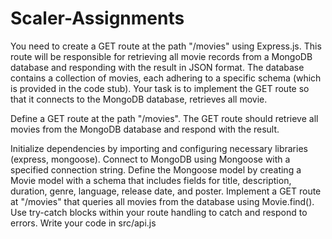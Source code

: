 # Scaler-Assignments
You need to create a GET route at the path "/movies" using Express.js. This route will be responsible for retrieving all movie records from a MongoDB database and responding with the result in JSON format. The database contains a collection of movies, each adhering to a specific schema (which is provided in the code stub). Your task is to implement the GET route so that it connects to the MongoDB database, retrieves all movie.

Define a GET route at the path "/movies".
The GET route should retrieve all movies from the MongoDB database and respond with the result.

Initialize dependencies by importing and configuring necessary libraries (express, mongoose). Connect to MongoDB using Mongoose with a specified connection string. Define the Mongoose model by creating a Movie model with a schema that includes fields for title, description, duration, genre, language, release date, and poster. Implement a GET route at "/movies" that queries all movies from the database using Movie.find(). Use try-catch blocks within your route handling to catch and respond to errors.
Write your code in src/api.js